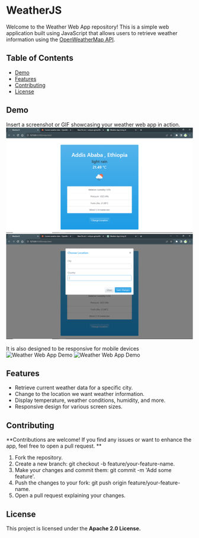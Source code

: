 # WeatherJS

Welcome to the Weather Web App repository! This is a simple web application built using JavaScript that allows users to retrieve weather information using the [OpenWeatherMap API](https://api.openweathermap.org).

## Table of Contents

- [Demo](#demo)
- [Features](#features)
- [Contributing](#contributing)
- [License](#license)

## Demo

Insert a screenshot or GIF showcasing your weather web app in action.
![Weather Web App Demo](images/screenshot1.png)
![Weather Web App Demo](images/screenshot2.png)

It is also designed to be responsive for mobile devices
![Weather Web App Demo](images/screenshot3.png)
![Weather Web App Demo](images/screenshot4.png)

## Features

- Retrieve current weather data for a specific city.
- Change to the location we want weather information.
- Display temperature, weather conditions, humidity, and more.
- Responsive design for various screen sizes.

## Contributing
**Contributions are welcome! If you find any issues or want to enhance the app, feel free to open a pull request. **

1. Fork the repository.
2. Create a new branch: git checkout -b feature/your-feature-name.
3. Make your changes and commit them: git commit -m 'Add some feature'.
4. Push the changes to your fork: git push origin feature/your-feature-name.
5. Open a pull request explaining your changes.

 ##  License
This project is licensed under the **Apache 2.0 License.**

